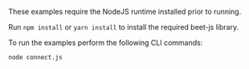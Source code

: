 These examples require the NodeJS runtime installed prior to running.

Run `npm install` or `yarn install` to install the required beet-js library.

To run the examples perform the following CLI commands:

`node connect.js`